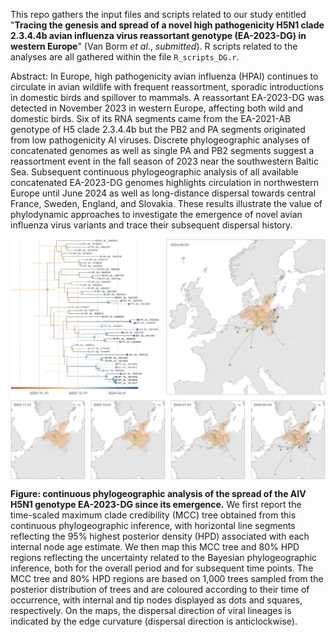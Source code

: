 This repo gathers the input files and scripts related to our study entitled "**Tracing the genesis and spread of a novel high pathogenicity H5N1 clade 2.3.4.4b avian influenza virus reassortant genotype (EA-2023-DG) in western Europe**" (Van Borm *et al*., *submitted*). R scripts related to the analyses are all gathered within the file `R_scripts_DG.r`.

Abstract: In Europe, high pathogenicity avian influenza (HPAI) continues to circulate in avian wildlife with frequent reassortment, sporadic introductions in domestic birds and spillover to mammals. A reassortant EA-2023-DG was detected in November 2023 in western Europe, affecting both wild and domestic birds. Six of its RNA segments came from the EA-2021-AB genotype of H5 clade 2.3.4.4b but the PB2 and PA segments originated from low pathogenicity AI viruses. Discrete phylogeographic analyses of concatenated genomes as well as single PA and PB2 segments suggest a reassortment event in the fall season of 2023 near the southwestern Baltic Sea. Subsequent continuous phylogeographic analysis of all available concatenated EA-2023-DG genomes highlights circulation in northwestern Europe until June 2024 as well as long-distance dispersal towards central France, Sweden, England, and Slovakia. These results illustrate the value of phylodynamic approaches to investigate the emergence of novel avian influenza virus variants and trace their subsequent dispersal history.

<img src="Scripts_&_data/F2_261024.png" align="center" alt="" />

**Figure: continuous phylogeographic analysis of the spread of the AIV H5N1 genotype EA-2023-DG since its emergence.**  We first report the time-scaled maximum clade credibility (MCC) tree obtained from this continuous phylogeographic inference, with horizontal line segments reflecting the 95% highest posterior density (HPD) associated with each internal node age estimate. We then map this MCC tree and 80% HPD regions reflecting the uncertainty related to the Bayesian phylogeographic inference, both for the overall period and for subsequent time points. The MCC tree and 80% HPD regions are based on 1,000 trees sampled from the posterior distribution of trees and are coloured according to their time of occurrence, with internal and tip nodes displayed as dots and squares, respectively. On the maps, the dispersal direction of viral lineages is indicated by the edge curvature (dispersal direction is anticlockwise).
